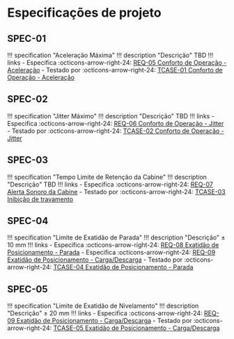 # Especificações de projeto

## SPEC-01

!!! specification "Aceleração Máxima"
    !!! description "Descrição"
        TBD
    !!! links
        - Especifica :octicons-arrow-right-24: [REQ-05 Conforto de Operação - Aceleração](requirements.md#req-05)
        - Testado por :octicons-arrow-right-24: [TCASE-01 Conforto de Operação - Aceleração](testcase.md#tcase-01)

## SPEC-02

!!! specification "Jitter Máximo"
    !!! description "Descrição"
        TBD
    !!! links
        - Especifica :octicons-arrow-right-24: [REQ-06 Conforto de Operação - Jitter](requirements.md#req-06)
        - Testado por :octicons-arrow-right-24: [TCASE-02 Conforto de Operação - Jitter](testcase.md#tcase-02)

## SPEC-03

!!! specification "Tempo Limite de Retenção da Cabine"
    !!! description "Descrição"
        TBD
    !!! links
        - Especifica :octicons-arrow-right-24: [REQ-07 Alerta Sonoro da Cabine](requirements.md#req-07)
        - Testado por :octicons-arrow-right-24: [TCASE-03 Inibição de travamento](testcase.md#tcase-03)

## SPEC-04

!!! specification "Limite de Exatidão de Parada"
    !!! description "Descrição"
        ± 10 mm
    !!! links
        - Especifica :octicons-arrow-right-24: [REQ-08 Exatidão de Posicionamento - Parada](requirements.md#req-08)
        - Especifica :octicons-arrow-right-24: [REQ-09 Exatidão de Posicionamento - Carga/Descarga](requirements.md#req-09)
        - Testado por :octicons-arrow-right-24: [TCASE-04 Exatidão de Posicionamento - Parada](testcase.md#tcase-04)

## SPEC-05

!!! specification "Limite de Exatidão de Nivelamento"
    !!! description "Descrição"
        ± 20 mm
    !!! links
        - Especifica :octicons-arrow-right-24: [REQ-09 Exatidão de Posicionamento - Carga/Descarga](requirements.md#req-09)
        - Testado por :octicons-arrow-right-24: [TCASE-05 Exatidão de Posicionamento - Carga/Descarga](testcase.md#tcase-05)